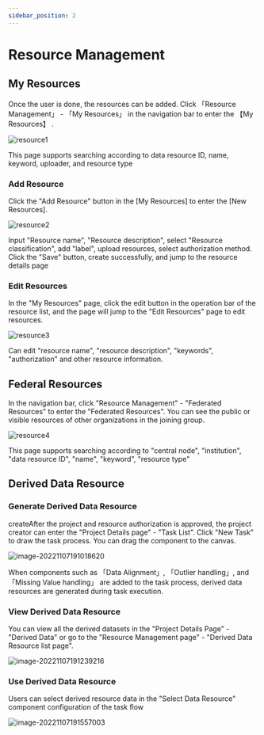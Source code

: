 ```yaml
---
sidebar_position: 2
---
```


# Resource Management

## My Resources 
Once the user is done, the resources can be added.
Click 「Resource Management」 - 「My Resources」 in the navigation bar to enter the 【My Resources】 .

![resource1](/img/resource1.png) 

This page supports searching according to data resource ID, name, keyword, uploader, and resource type

### Add Resource

Click the "Add Resource" button in the [My Resources] to enter the [New Resources].

![resource2](/img/resource2.png) 

Input "Resource name", "Resource description", select "Resource classification", add "label", upload resources, select authorization method. Click the "Save" button, create successfully, and jump to the resource details page

### Edit Resources

In the "My Resources" page, click the edit button in the operation bar of the resource list, and the page will jump to the "Edit Resources" page to edit resources.

![resource3](/img/resource3.png) 

Can edit "resource name", "resource description", "keywords", "authorization" and other resource information.


## Federal Resources

In the navigation bar, click "Resource Management" - "Federated Resources" to enter the "Federated Resources". You can see the public or visible resources of other organizations in the joining group.

![resource4](/img/resource4.png) 

This page supports searching according to "central node", "institution", "data resource ID", "name", "keyword", "resource type"


## Derived Data Resource

### Generate Derived Data Resource

createAfter the project and resource authorization is approved, the project creator can enter the "Project Details page" - "Task List". Click "New Task" to draw the task process. You can drag the component to the canvas.

![image-20221107191018620](/img/20221109-192316.png)

When components such as 「Data Alignment」, 「Outlier handling」, and「Missing Value handling」 are added to the task process, derived data resources are generated during task execution.


### View Derived Data Resource

You can view all the derived datasets in the "Project Details Page" - "Derived Data" or go to the "Resource Management page" - "Derived Data Resource list page".

![image-20221107191239216](/img/20221109-192311.png)

### Use Derived Data Resource

Users can select derived resource data in the "Select Data Resource" component configuration of the task flow

![image-20221107191557003](/img/20221109-192253.png)
